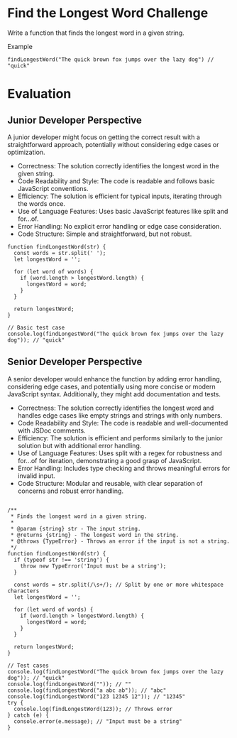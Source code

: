 # Find the Longest Word Challenge

Write a function that finds the longest word in a given string.

Example

```
findLongestWord("The quick brown fox jumps over the lazy dog") // "quick"
```

# Evaluation

## Junior Developer Perspective

A junior developer might focus on getting the correct result with a straightforward approach, potentially without considering edge cases or optimization.

- Correctness: The solution correctly identifies the longest word in the given string.
- Code Readability and Style: The code is readable and follows basic JavaScript conventions.
- Efficiency: The solution is efficient for typical inputs, iterating through the words once.
- Use of Language Features: Uses basic JavaScript features like split and for...of.
- Error Handling: No explicit error handling or edge case consideration.
- Code Structure: Simple and straightforward, but not robust.

```
function findLongestWord(str) {
  const words = str.split(' ');
  let longestWord = '';

  for (let word of words) {
    if (word.length > longestWord.length) {
      longestWord = word;
    }
  }

  return longestWord;
}

// Basic test case
console.log(findLongestWord("The quick brown fox jumps over the lazy dog")); // "quick"

```

## Senior Developer Perspective

A senior developer would enhance the function by adding error handling, considering edge cases, and potentially using more concise or modern JavaScript syntax. Additionally, they might add documentation and tests.

- Correctness: The solution correctly identifies the longest word and handles edge cases like empty strings and strings with only numbers.
- Code Readability and Style: The code is readable and well-documented with JSDoc comments.
- Efficiency: The solution is efficient and performs similarly to the junior solution but with additional error handling.
- Use of Language Features: Uses split with a regex for robustness and for...of for iteration, demonstrating a good grasp of JavaScript.
- Error Handling: Includes type checking and throws meaningful errors for invalid input.
- Code Structure: Modular and reusable, with clear separation of concerns and robust error handling.

```

/**
 * Finds the longest word in a given string.
 *
 * @param {string} str - The input string.
 * @returns {string} - The longest word in the string.
 * @throws {TypeError} - Throws an error if the input is not a string.
 */
function findLongestWord(str) {
  if (typeof str !== 'string') {
    throw new TypeError('Input must be a string');
  }

  const words = str.split(/\s+/); // Split by one or more whitespace characters
  let longestWord = '';

  for (let word of words) {
    if (word.length > longestWord.length) {
      longestWord = word;
    }
  }

  return longestWord;
}

// Test cases
console.log(findLongestWord("The quick brown fox jumps over the lazy dog")); // "quick"
console.log(findLongestWord("")); // ""
console.log(findLongestWord("a abc ab")); // "abc"
console.log(findLongestWord("123 12345 12")); // "12345"
try {
  console.log(findLongestWord(123)); // Throws error
} catch (e) {
  console.error(e.message); // "Input must be a string"
}


```
